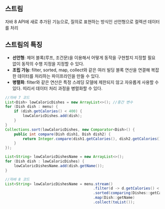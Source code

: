 ## 스트림

자바 8 API에 새로 추가된 기능으로, 질의로 표현하는 방식인 선언형으로 컬렉션 데이터를 처리

## 스트림의 특징

-   **선언형**: 제어 블록(루프, 조건문)을 이용해서 어떻게 동작을 구현할지 지정할 필요 없이 동작의 수행 지정을 지정할 수 있다.
-   **조립 가능**: filter, sorted, map, collect와 같은 여러 빌딩 블록 연산을 연결해 복잡한 데이터를 처리하는 파이프라인을 만들 수 있다.
-   **병렬화**: filter와 같은 연산은 특정 스레딩 모델에 제한되지 않고 자유롭게 사용할 수 있다. 띠리서 데이터 처리 과정을 병렬화할 수 있다.

```java
//자바 7 코드
List<Dish> lowCaloricDishes = new ArrayList<>(); //중간 변수
for (Dish dish : menu) {
    if (dish.getCalories() < 400) {
        lowCaloricDishes.add(dish);
    }
}
Collections.sort(lowCaloricDishes, new Comparator<Dish>() {
    public int compare(Dish dish1, Dish dish2) {
        return Integer.compare(dish1.getCalories(), dish2.getCalories());
    }
});

List<String> lowCaloricDishesName = new ArrayList<>();
for (Dish dish : lowCaloricDishes) {
    lowCaloricDishesName.add(dish.getName());
}
```

```java
//자바 8 코드
List<String> lowCaloricDishesName = menu.stream()
                                        .filter(d -> d.getCalories() < 400)
                                        .sorted(comparing(Dishes::getCalories))
                                        .map(Dish::getName)
                                        .collect(toList());
```
